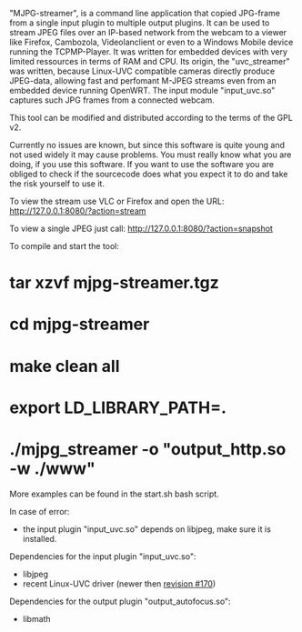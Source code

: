 "MJPG-streamer", is a command line application that copied JPG-frame from a single input plugin to multiple output plugins. It can be used to stream JPEG files over an IP-based network from the webcam to a viewer like Firefox, Cambozola, Videolanclient or even to a Windows Mobile device running the TCPMP-Player.
It was written for embedded devices with very limited ressources in terms of RAM and CPU. Its origin, the "uvc\_streamer" was written, because Linux-UVC compatible cameras directly produce JPEG-data, allowing fast and perfomant M-JPEG streams even from an embedded device running OpenWRT. The input module "input\_uvc.so" captures such JPG frames from a connected webcam.

This tool can be modified and distributed according to the terms of the GPL v2.

Currently no issues are known, but since this software is quite young and not used widely it may cause problems. You must really know what you are doing, if you use this software. If you want to use the software you are obliged to check if the sourcecode does what you expect it to do and take the risk yourself to use it.

To view the stream use VLC or Firefox and open the URL:
http://127.0.0.1:8080/?action=stream

To view a single JPEG just call:
http://127.0.0.1:8080/?action=snapshot

To compile and start the tool:
# tar xzvf mjpg-streamer.tgz
# cd mjpg-streamer
# make clean all
# export LD\_LIBRARY\_PATH=.
# ./mjpg\_streamer -o "output\_http.so -w ./www"

More examples can be found in the start.sh bash script.

In case of error:
  * the input plugin "input\_uvc.so" depends on libjpeg, make sure it is installed.

Dependencies for the input plugin "input\_uvc.so":
  * libjpeg
  * recent Linux-UVC driver (newer then [revision #170](https://code.google.com/p/mjpg-streamer/source/detail?r=#170))

Dependencies for the output plugin "output\_autofocus.so":
  * libmath